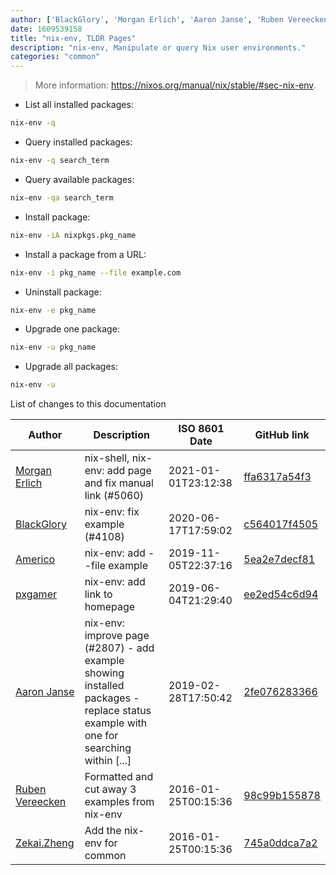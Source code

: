 ```yaml
---
author: ['BlackGlory', 'Morgan Erlich', 'Aaron Janse', 'Ruben Vereecken', 'Zekai.Zheng', 'pxgamer', 'Americo']
date: 1609539158
title: "nix-env, TLDR Pages"
description: "nix-env, Manipulate or query Nix user environments."
categories: "common"
---
```

> More information: <https://nixos.org/manual/nix/stable/#sec-nix-env>.

- List all installed packages:

```bash
nix-env -q
```

- Query installed packages:

```bash
nix-env -q search_term
```

- Query available packages:

```bash
nix-env -qa search_term
```

- Install package:

```bash
nix-env -iA nixpkgs.pkg_name
```

- Install a package from a URL:

```bash
nix-env -i pkg_name --file example.com
```

- Uninstall package:

```bash
nix-env -e pkg_name
```

- Upgrade one package:

```bash
nix-env -u pkg_name
```

- Upgrade all packages:

```bash
nix-env -u
```
List of changes to this documentation


Author | Description | ISO 8601 Date | GitHub link
------|-----|-----|-----
[Morgan Erlich](mailto:nagromlobo@gmail.com) | nix-shell, nix-env: add page and fix manual link (#5060) | 2021-01-01T23:12:38 | [ffa6317a54f3](https://github.com/tldr-pages/tldr/commit/ffa6317a54f3f83067f1c07fbe0205c2c6affa37)
[BlackGlory](mailto:woshenmedoubuzhidao@blackglory.me) | nix-env: fix example (#4108) | 2020-06-17T17:59:02 | [c564017f4505](https://github.com/tldr-pages/tldr/commit/c564017f4505184dbc5d431685904ea9f2fffc67)
[Americo](mailto:ame.zuz@gmail.com) | nix-env: add --file example | 2019-11-05T22:37:16 | [5ea2e7decf81](https://github.com/tldr-pages/tldr/commit/5ea2e7decf81090f24c8f63d92e40648d80dd2ba)
[pxgamer](mailto:owzie123@gmail.com) | nix-env: add link to homepage | 2019-06-04T21:29:40 | [ee2ed54c6d94](https://github.com/tldr-pages/tldr/commit/ee2ed54c6d944299ca675d21ab7169035abc27c4)
[Aaron Janse](mailto:aaron@ajanse.me) | nix-env: improve page (#2807) - add example showing installed packages - replace status example with one for searching within [...] | 2019-02-28T17:50:42 | [2fe076283366](https://github.com/tldr-pages/tldr/commit/2fe07628336680aa164a34c4e52c5634c5f4a049)
[Ruben Vereecken](mailto:rubenvereecken@gmail.com) | Formatted and cut away 3 examples from nix-env | 2016-01-25T00:15:36 | [98c99b155878](https://github.com/tldr-pages/tldr/commit/98c99b155878d9b5dd9dd9aa823defa4ce438b64)
[Zekai.Zheng](mailto:zekai.zheng@tabcorp.com.au) | Add the nix-env for common | 2016-01-25T00:15:36 | [745a0ddca7a2](https://github.com/tldr-pages/tldr/commit/745a0ddca7a2ba039d7cbf8e7822e7aa0c6d2769)

